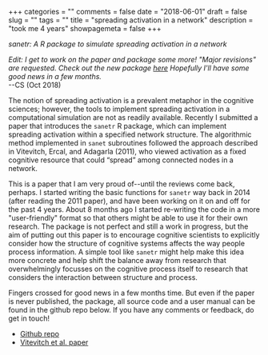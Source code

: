+++
categories = ""
comments = false
date = "2018-06-01"
draft = false
slug = ""
tags = ""
title = "spreading activation in a network"
description = "took me 4 years"
showpagemeta = false
+++
    
*sanetr: A R package to simulate spreading activation in a network*

*Edit: I get to work on the paper and package some more! "Major revisions" are requested. Check out the new package [here](https://github.com/csqsiew/spreadr) Hopefully I'll have some good news in a few months.*    
--CS (Oct 2018)

The notion of spreading activation is a prevalent metaphor in the cognitive sciences; however, the tools to implement spreading activation in a computational simulation are not as readily available. Recently I submitted a paper that introduces the `sanetr` R package, which can implement spreading activation within a specified network structure. The algorithmic method implemented in `sanet` subroutines followed the approach described in Vitevitch, Ercal, and Adagarla (2011), who viewed activation as a fixed cognitive resource that could “spread” among connected nodes in a network. 

This is a paper that I am very proud of--until the reviews come back, perhaps. I started writing the basic functions for `sanetr` way back in 2014 (after reading the 2011 paper), and have been working on it on and off for the past 4 years. About 8 months ago I started re-writing the code in a more "user-friendly" format so that others might be able to use it for their own research. The package is not perfect and still a work in progress, but the aim of putting out this paper is to encourage cognitive scientists to explicitly consider how the structure of cognitive systems affects the way people process information. A simple tool like `sanetr` might help make this idea more concrete and help shift the balance away from research that overwhelmingly focusses on the cognitive process itself to research that considers the interaction between structure and process.  

Fingers crossed for good news in a few months time. But even if the paper is never published, the package, all source code and a user manual can be found in the github repo below. If you have any comments or feedback, do get in touch! 

* [Github repo](https://github.com/csqsiew/sanetr)
* [Vitevitch et al. paper](https://www.frontiersin.org/articles/10.3389/fpsyg.2011.00369/full)

